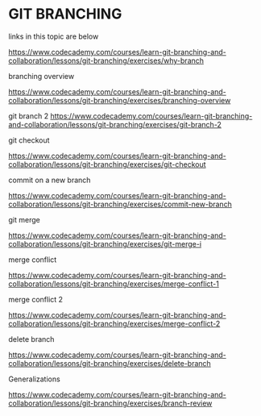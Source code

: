 # GIT BRANCHING

links in this topic are below

https://www.codecademy.com/courses/learn-git-branching-and-collaboration/lessons/git-branching/exercises/why-branch


branching overview

https://www.codecademy.com/courses/learn-git-branching-and-collaboration/lessons/git-branching/exercises/branching-overview


git branch 2
https://www.codecademy.com/courses/learn-git-branching-and-collaboration/lessons/git-branching/exercises/git-branch-2

git checkout

https://www.codecademy.com/courses/learn-git-branching-and-collaboration/lessons/git-branching/exercises/git-checkout


commit on a new branch

https://www.codecademy.com/courses/learn-git-branching-and-collaboration/lessons/git-branching/exercises/commit-new-branch

git merge

https://www.codecademy.com/courses/learn-git-branching-and-collaboration/lessons/git-branching/exercises/git-merge-i

merge conflict

https://www.codecademy.com/courses/learn-git-branching-and-collaboration/lessons/git-branching/exercises/merge-conflict-1

merge conflict 2

https://www.codecademy.com/courses/learn-git-branching-and-collaboration/lessons/git-branching/exercises/merge-conflict-2

delete branch

https://www.codecademy.com/courses/learn-git-branching-and-collaboration/lessons/git-branching/exercises/delete-branch

Generalizations

https://www.codecademy.com/courses/learn-git-branching-and-collaboration/lessons/git-branching/exercises/branch-review
